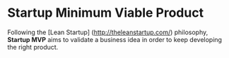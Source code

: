 # Startup Minimum Viable Product

Following the [Lean Startup] (http://theleanstartup.com/) philosophy, **Startup MVP** aims to validate a business idea in order to keep developing the right product.
